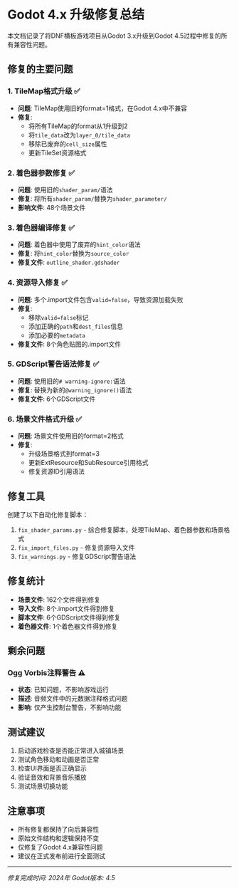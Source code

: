 # Godot 4.x 升级修复总结

本文档记录了将DNF横板游戏项目从Godot 3.x升级到Godot 4.5过程中修复的所有兼容性问题。

## 修复的主要问题

### 1. TileMap格式升级 ✅
- **问题**: TileMap使用旧的format=1格式，在Godot 4.x中不兼容
- **修复**: 
  - 将所有TileMap的format从1升级到2
  - 将`tile_data`改为`layer_0/tile_data`
  - 移除已废弃的`cell_size`属性
  - 更新TileSet资源格式

### 2. 着色器参数修复 ✅
- **问题**: 使用旧的`shader_param/`语法
- **修复**: 将所有`shader_param/`替换为`shader_parameter/`
- **影响文件**: 48个场景文件

### 3. 着色器编译修复 ✅
- **问题**: 着色器中使用了废弃的`hint_color`语法
- **修复**: 将`hint_color`替换为`source_color`
- **修复文件**: `outline_shader.gdshader`

### 4. 资源导入修复 ✅
- **问题**: 多个.import文件包含`valid=false`，导致资源加载失败
- **修复**: 
  - 移除`valid=false`标记
  - 添加正确的`path`和`dest_files`信息
  - 添加必要的`metadata`
- **修复文件**: 8个角色贴图的.import文件

### 5. GDScript警告语法修复 ✅
- **问题**: 使用旧的`# warning-ignore:`语法
- **修复**: 替换为新的`@warning_ignore()`语法
- **修复文件**: 6个GDScript文件

### 6. 场景文件格式升级 ✅
- **问题**: 场景文件使用旧的format=2格式
- **修复**: 
  - 升级场景格式到format=3
  - 更新ExtResource和SubResource引用格式
  - 修复资源ID引用语法

## 修复工具

创建了以下自动化修复脚本：

1. `fix_shader_params.py` - 综合修复脚本，处理TileMap、着色器参数和场景格式
2. `fix_import_files.py` - 修复资源导入文件
3. `fix_warnings.py` - 修复GDScript警告语法

## 修复统计

- **场景文件**: 162个文件得到修复
- **导入文件**: 8个.import文件得到修复  
- **脚本文件**: 6个GDScript文件得到修复
- **着色器文件**: 1个着色器文件得到修复

## 剩余问题

### Ogg Vorbis注释警告 ⚠️
- **状态**: 已知问题，不影响游戏运行
- **描述**: 音频文件中的元数据注释格式问题
- **影响**: 仅产生控制台警告，不影响功能

## 测试建议

1. 启动游戏检查是否能正常进入城镇场景
2. 测试角色移动和动画是否正常
3. 检查UI界面是否正确显示
4. 验证音效和背景音乐播放
5. 测试场景切换功能

## 注意事项

- 所有修复都保持了向后兼容性
- 原始文件结构和逻辑保持不变
- 仅修复了Godot 4.x兼容性问题
- 建议在正式发布前进行全面测试

---
*修复完成时间: 2024年*
*Godot版本: 4.5*